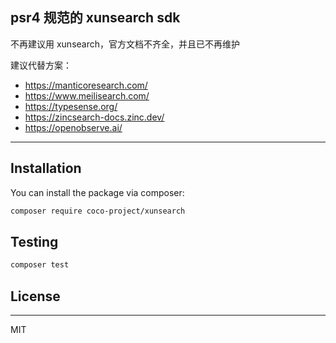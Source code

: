 ## psr4 规范的 xunsearch sdk

不再建议用 xunsearch，官方文档不齐全，并且已不再维护

建议代替方案：

* https://manticoresearch.com/
* https://www.meilisearch.com/
* https://typesense.org/
* https://zincsearch-docs.zinc.dev/
* https://openobserve.ai/

---

## Installation

You can install the package via composer:

```bash
composer require coco-project/xunsearch
```

## Testing

``` bash
composer test
```

## License

---

MIT
